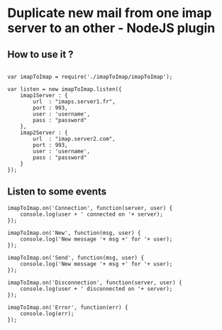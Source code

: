 Duplicate new mail from one imap server to an other - NodeJS plugin
===================================================================

## How to use it ?

```

var imapToImap = require('./imapToImap/imapToImap');

var listen = new imapToImap.listen({
	imap1Server : {
		url  : "imaps.server1.fr",
		port : 993,
		user : 'username',
		pass : "password"
 	},
 	imap2Server : {
		url  : "imap.server2.com",
		port : 993,
		user : 'username',
		pass : "password"
	}
});

```

## Listen to some events

```
imapToImap.on('Connection', function(server, user) {
	console.log(user + ' connected on '+ server);
});

imapToImap.on('New', function(msg, user) {
	console.log('New message '+ msg +' for '+ user);
});

imapToImap.on('Send', function(msg, user) {
	console.log('New message '+ msg +' for '+ user);
});

imapToImap.on('Disconnection', function(server, user) {
	console.log(user + ' disconnected on '+ server);
});

imapToImap.on('Error', function(err) {
	console.log(err);
});

```
